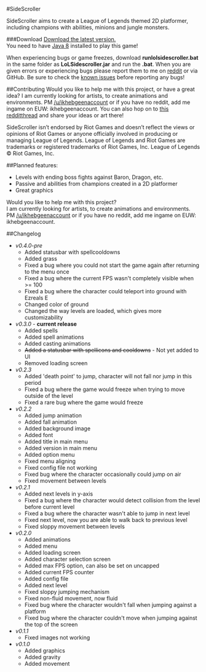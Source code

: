 #SideScroller

SideScroller aims to create a League of Legends themed 2D platformer, including champions with abilities, minions and jungle monsters. 

###Download
[Download the latest version.](https://github.com/ikhebgeenaccount/SideScroller/releases)  
You need to have [Java 8](http://www.java.com) installed to play this game!

When experiencing bugs or game freezes, download **runlolsidescroller.bat** in the same folder as **LoLSidescroller.jar** and run the **.bat**. When you are given errors or experiencing bugs please report them to me on [reddit](http://www.reddit.com/u/ikhebgeenaccount) or via GitHub. Be sure to check the [known issues](https://github.com/ikhebgeenaccount/SideScroller/blob/master/BUGS.md) before reporting any bugs!

##Contributing
Would you like to help me with this project, or have a great idea?
I am currently looking for artists, to create animations and environments.
PM [/u/ikhebgeenaccount](http://www.reddit.com/u/ikhebgeenaccount) or if you have no reddit, add me ingame on EUW: ikhebgeenaccount.
You can also hop on to [this redditthread]() and share your ideas or art there!

SideScroller isn’t endorsed by Riot Games and doesn’t reflect the views or opinions of Riot Games or anyone officially involved in producing or managing League of Legends. League of Legends and Riot Games are trademarks or registered trademarks of Riot Games, Inc. League of Legends © Riot Games, Inc.

##Planned features:
  - Levels with ending boss fights against Baron, Dragon, etc.
  - Passive and abilities from champions created in a 2D platformer
  - Great graphics
  
Would you like to help me with this project?  
I am currently looking for artists, to create animations and environments.  
PM [/u/ikhebgeenaccount](http://www.reddit.com/u/ikhebgeenaccount) or if you have no reddit, add me ingame on EUW: ikhebgeenaccount.  

##Changelog
  - *v0.4.0-pre*
    - Added statusbar with spellcooldowns
    - Added grass
    - Fixed a bug where you could not start the game again after returning to the menu once
    - Fixed a bug where the current FPS wasn't completely visible when >= 100
    - Fixed a bug where the character could teleport into ground with Ezreals E
    - Changed color of ground
    - Changed the way levels are loaded, which gives more customizability
  - *v0.3.0* - **current release**
    - Added spells
    - Added spell animations
    - Added casting animations
    - ~~Added a statusbar with spellicons and cooldowns~~ - Not yet added to UI
    - Removed loading screen
  - *v0.2.3*
    - Added 'death point' to jump, character will not fall nor jump in this period
    - Fixed a bug where the game would freeze when trying to move outside of the level
    - Fixed a rare bug where the game would freeze
  - *v0.2.2*
    - Added jump animation
    - Added fall animation
    - Added background image
    - Added font
    - Added title in main menu
    - Added version in main menu
    - Added option menu
    - Fixed menu aligning
    - Fixed config file not working
    - Fixed bug where the character occasionally could jump on air
    - Fixed movement between levels
  - *v0.2.1*
    - Added next levels in y-axis
    - Fixed a bug where the character would detect collision from the level before current level
    - Fixed a bug where the character wasn't able to jump in next level
    - Fixed next level, now you are able to walk back to previous level
    - Fixed sloppy movement between levels
  - *v0.2.0*
    - Added animations
    - Added menu
    - Added loading screen
    - Added character selection screen
    - Added max FPS option, can also be set on uncapped
    - Added current FPS counter
    - Added config file
    - Added next level
    - Fixed sloppy jumping mechanism
    - Fixed non-fluid movement, now fluid
    - Fixed bug where the character wouldn't fall when jumping against a platform
    - Fixed bug where the character couldn't move when jumping against the top of the screen
  - *v0.1.1*
    - Fixed images not working
  - *v0.1.0*
    - Added graphics
    - Added gravity
    - Added movement
